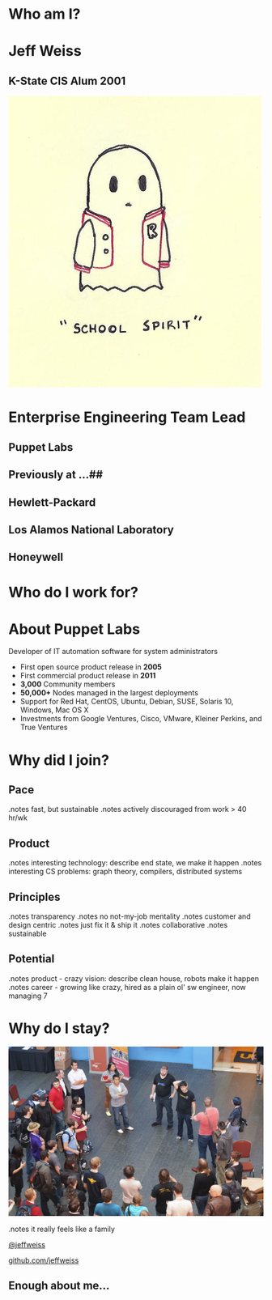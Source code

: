 <!SLIDE center>
# Who am I? #

<!SLIDE center>
# Jeff Weiss #

## K-State CIS Alum 2001 ##

<!SLIDE full-page>
![School spirit](school_spirit.jpeg)

<!SLIDE center>

# Enterprise Engineering Team Lead #
## Puppet Labs ##

<!SLIDE center>
## Previously at ...##

<!SLIDE center>
## Hewlett-Packard ##

<!SLIDE center>
## Los Alamos National Laboratory ##

<!SLIDE center>
## Honeywell ##

<!SLIDE center>
# Who do I work for? #

<!SLIDE smbullets small>
# About Puppet Labs #

Developer of IT automation software for system administrators

* First open source product release in **2005**
* First commercial product release in **2011**
* **3,000** Community members
* **50,000+** Nodes managed in the largest deployments
* Support for Red Hat, CentOS, Ubuntu, Debian, SUSE, Solaris 10, Windows, Mac OS X
* Investments from Google Ventures, Cisco, VMware, Kleiner Perkins, and True Ventures

<!SLIDE center>
# Why did I join? #

<!SLIDE center>
## Pace ##

.notes fast, but sustainable
.notes actively discouraged from work > 40 hr/wk

<!SLIDE center>
## Product ##

.notes interesting technology: describe end state, we make it happen
.notes interesting CS problems: graph theory, compilers, distributed systems

<!SLIDE center>
## Principles ##

.notes transparency
.notes no not-my-job mentality
.notes customer and design centric
.notes just fix it & ship it
.notes collaborative
.notes sustainable

<!SLIDE center>
## Potential ##

.notes product - crazy vision: describe clean house, robots make it happen
.notes career - growing like crazy, hired as a plain ol' sw engineer, now managing 7

<!SLIDE center>
# Why do I stay? #
![People](smaller.jpeg)

.notes it really feels like a family

<!SLIDE center>
[@jeffweiss](http://twitter.com/jeffweiss)

[github.com/jeffweiss](https://github.com/jeffweiss)

<!SLIDE center>
## Enough about me... ##